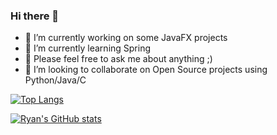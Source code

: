 ### Hi there 👋

<!--
**ryancamargo/ryancamargo** is a ✨ _special_ ✨ repository because its `README.md` (this file) appears on your GitHub profile.

Here are some ideas to get you started:

- 🤔 I’m looking for help with ...
- 📫 How to reach me: ...
- 😄 Pronouns: ...
- ⚡ Fun fact: ...
-->

- 🔭 I’m currently working on some JavaFX projects
- 🌱 I’m currently learning Spring
- 💬 Please feel free to ask me about anything ;)
- 👯 I’m looking to collaborate on Open Source projects using Python/Java/C

<!--
You can check my learning progress using [roadmap.sh](https://roadmap.sh/)

[![roadmap.sh](https://roadmap.sh/card/tall/659d9e7cae22c125234e8643?variant=dark)](https://roadmap.sh)
-->

[![Top Langs](https://github-readme-stats.vercel.app/api?username=ryancamargo&theme=dark&show_icons=true)](https://github.com/ryancamargo)

[![Ryan's GitHub stats](https://github-readme-stats.vercel.app/api?username=ryancamargo&theme=dark)](https://github.com/ryancamargo)
